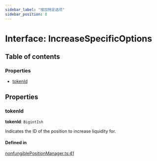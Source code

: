 ```yaml
---
sidebar_label: "增加特定选项"
sidebar_position: 8
---
```


# Interface: IncreaseSpecificOptions

## Table of contents

### Properties

- [tokenId](IncreaseSpecificOptions.md#tokenid)

## Properties

### tokenId

**tokenId**: `BigintIsh`

Indicates the ID of the position to increase liquidity for.

#### Defined in

[nonfungiblePositionManager.ts:41](https://github.com/SwapX/v3-sdk/blob/08a7c05/src/nonfungiblePositionManager.ts#L41)
